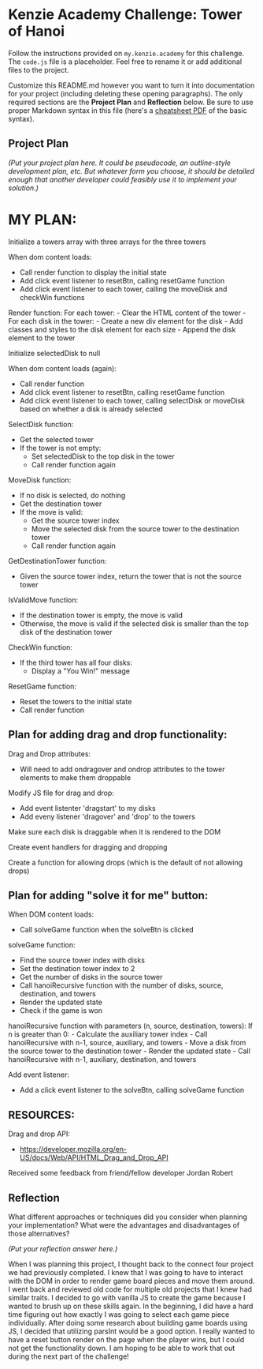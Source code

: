 # Kenzie Academy Challenge: Tower of Hanoi

Follow the instructions provided on `my.kenzie.academy` for this challenge. The `code.js` file is a placeholder. Feel free to rename it or add additional files to the project.

Customize this README.md however you want to turn it into documentation for your project (including deleting these opening paragraphs). The only required sections are the **Project Plan** and **Reflection** below. Be sure to use proper Markdown syntax in this file (here's a [cheatsheet PDF](https://guides.github.com/pdfs/markdown-cheatsheet-online.pdf) of the basic syntax).

## Project Plan

_(Put your project plan here. It could be pseudocode, an outline-style development plan, etc. But whatever form you choose, it should be detailed enough that another developer could feasibly use it to implement your solution.)_

# MY PLAN:  

Initialize a towers array with three arrays for the three towers

When dom content loads:
  - Call render function to display the initial state
  - Add click event listener to resetBtn, calling resetGame function
  - Add click event listener to each tower, calling the moveDisk and checkWin functions

Render function:
  For each tower:
    - Clear the HTML content of the tower
    - For each disk in the tower:
      - Create a new div element for the disk
      - Add classes and styles to the disk element for each size
      - Append the disk element to the tower

Initialize selectedDisk to null

When dom content loads (again):
  - Call render function
  - Add click event listener to resetBtn, calling resetGame function
  - Add click event listener to each tower, calling selectDisk or moveDisk based on whether a disk is already selected

SelectDisk function:
  - Get the selected tower
  - If the tower is not empty:
    - Set selectedDisk to the top disk in the tower
    - Call render function again

MoveDisk function:
  - If no disk is selected, do nothing
  - Get the destination tower
  - If the move is valid:
    - Get the source tower index
    - Move the selected disk from the source tower to the destination tower
    - Call render function again

GetDestinationTower function:
  - Given the source tower index, return the tower that is not the source tower

IsValidMove function:
  - If the destination tower is empty, the move is valid
  - Otherwise, the move is valid if the selected disk is smaller than the top disk of the destination tower

CheckWin function:
  - If the third tower has all four disks:
    - Display a "You Win!" message

ResetGame function:
  - Reset the towers to the initial state
  - Call render function

## Plan for adding drag and drop functionality: 

Drag and Drop attributes:
  - Will need to add ondragover and ondrop attributes to the tower elements to make them droppable

Modify JS file for drag and drop: 
  - Add event listenter 'dragstart' to my disks
  - Add eveny listener 'dragover' and 'drop' to the towers

Make sure each disk is draggable when it is rendered to the DOM

Create event handlers for dragging and dropping 

Create a function for allowing drops (which is the default of not allowing drops)

## Plan for adding "solve it for me" button: 

When DOM content loads:
  - Call solveGame function when the solveBtn is clicked

solveGame function:
  - Find the source tower index with disks
  - Set the destination tower index to 2
  - Get the number of disks in the source tower
  - Call hanoiRecursive function with the number of disks, source, destination, and towers
  - Render the updated state
  - Check if the game is won

hanoiRecursive function with parameters (n, source, destination, towers):
  If n is greater than 0:
    - Calculate the auxiliary tower index
    - Call hanoiRecursive with n-1, source, auxiliary, and towers
    - Move a disk from the source tower to the destination tower
    - Render the updated state
    - Call hanoiRecursive with n-1, auxiliary, destination, and towers

Add event listener:
  - Add a click event listener to the solveBtn, calling solveGame function

## RESOURCES: 

Drag and drop API: 
  - https://developer.mozilla.org/en-US/docs/Web/API/HTML_Drag_and_Drop_API

Received some feedback from friend/fellow developer Jordan Robert
  

## Reflection 

What different approaches or techniques did you consider when planning your implementation? What were the advantages and disadvantages of those alternatives?

_(Put your reflection answer here.)_

When I was planning this project, I thought back to the connect four project we had previously completed. I knew that I was going to have to interact with the DOM in order to render game board pieces and move them around. I went back and reviewed old code for multiple old projects that I knew had similar traits. I decided to go with vanilla JS to create the game because I wanted to brush up on these skills again. In the beginning, I did have a hard time figuring out how exactly I was going to select each game piece individually. After doing some research about building game boards using JS, I decided that utilizing parsInt would be a good option. I really wanted to have a reset button render on the page when the player wins, but I could not get the functionality down. I am hoping to be able to work that out during the next part of the challenge!

